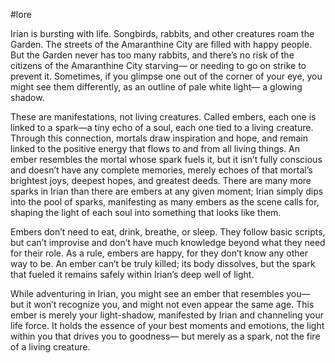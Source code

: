  #lore 

Irian is bursting with life. Songbirds, rabbits, and other creatures roam the Garden. The streets of the Amaranthine City are filled with happy people. But the Garden never has too many rabbits, and there’s no risk of the citizens of the Amaranthine City starving— or needing to go on strike to prevent it. Sometimes, if you glimpse one out of the corner of your eye, you might see them differently, as an outline of pale white light— a glowing shadow.

These are manifestations, not living creatures. Called embers, each one is linked to a spark—a tiny echo of a soul, each one tied to a living creature. Through this connection, mortals draw inspiration and hope, and remain linked to the positive energy that flows to and from all living things. An ember resembles the mortal whose spark fuels it, but it isn’t fully conscious and doesn’t have any complete memories, merely echoes of that mortal’s brightest joys, deepest hopes, and greatest deeds. There are many more sparks in Irian than there are embers at any given moment; Irian simply dips into the pool of sparks, manifesting as many embers as the scene calls for, shaping the light of each soul into something that looks like them.

Embers don’t need to eat, drink, breathe, or sleep. They follow basic scripts, but can’t improvise and don’t have much knowledge beyond what they need for their role. As a rule, embers are happy, for they don’t know any other way to be. An ember can’t be truly killed; its body dissolves, but the spark that fueled it remains safely within Irian’s deep well of light.

While adventuring in Irian, you might see an ember that resembles you— but it won’t recognize you, and might not even appear the same age. This ember is merely your light-shadow, manifested by Irian and channeling your life force. It holds the essence of your best moments and emotions, the light within you that drives you to goodness— but merely as a spark, not the fire of a living creature.
